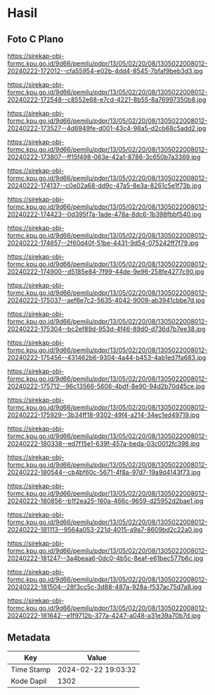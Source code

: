 # Hasil

## Foto C Plano

https://sirekap-obj-formc.kpu.go.id/9d66/pemilu/pdpr/13/05/02/20/08/1305022008012-20240222-172012--cfa55954-e02b-4dd4-8545-7bfaf9beb3d3.jpg

https://sirekap-obj-formc.kpu.go.id/9d66/pemilu/pdpr/13/05/02/20/08/1305022008012-20240222-172548--c8552e68-e7cd-4221-8b55-8a76997350b8.jpg

https://sirekap-obj-formc.kpu.go.id/9d66/pemilu/pdpr/13/05/02/20/08/1305022008012-20240222-173527--4d6949fe-d001-43c4-98a5-d2cb68c5add2.jpg

https://sirekap-obj-formc.kpu.go.id/9d66/pemilu/pdpr/13/05/02/20/08/1305022008012-20240222-173807--ff15f498-063e-42a1-8786-3c650b7a3369.jpg

https://sirekap-obj-formc.kpu.go.id/9d66/pemilu/pdpr/13/05/02/20/08/1305022008012-20240222-174137--c0e02a68-dd9c-47a5-8e3a-8261c5e1f73b.jpg

https://sirekap-obj-formc.kpu.go.id/9d66/pemilu/pdpr/13/05/02/20/08/1305022008012-20240222-174423--0d395f7a-1ade-478a-8dc6-1b398fbbf540.jpg

https://sirekap-obj-formc.kpu.go.id/9d66/pemilu/pdpr/13/05/02/20/08/1305022008012-20240222-174657--2f60d40f-51be-4431-9d54-075242ff7f79.jpg

https://sirekap-obj-formc.kpu.go.id/9d66/pemilu/pdpr/13/05/02/20/08/1305022008012-20240222-174900--d5185e84-7f99-44de-9e96-258fe4277c90.jpg

https://sirekap-obj-formc.kpu.go.id/9d66/pemilu/pdpr/13/05/02/20/08/1305022008012-20240222-175037--aef6e7c2-5635-4042-9009-ab3941cbbe7d.jpg

https://sirekap-obj-formc.kpu.go.id/9d66/pemilu/pdpr/13/05/02/20/08/1305022008012-20240222-175304--bc2ef89d-953d-4f46-89d0-d736d7b7ee38.jpg

https://sirekap-obj-formc.kpu.go.id/9d66/pemilu/pdpr/13/05/02/20/08/1305022008012-20240222-175456--431462b6-9304-4a44-b453-4ab1ed7fa683.jpg

https://sirekap-obj-formc.kpu.go.id/9d66/pemilu/pdpr/13/05/02/20/08/1305022008012-20240222-175712--96c13566-5606-4bdf-8e90-94d2b70d45ce.jpg

https://sirekap-obj-formc.kpu.go.id/9d66/pemilu/pdpr/13/05/02/20/08/1305022008012-20240222-175929--3b34ff18-9302-49f4-a214-34ec1ed49719.jpg

https://sirekap-obj-formc.kpu.go.id/9d66/pemilu/pdpr/13/05/02/20/08/1305022008012-20240222-180338--ed7f15e1-639f-457a-beda-03c0012fc398.jpg

https://sirekap-obj-formc.kpu.go.id/9d66/pemilu/pdpr/13/05/02/20/08/1305022008012-20240222-180544--cb4bf60c-5671-4f8a-97d7-19a9d4143f73.jpg

https://sirekap-obj-formc.kpu.go.id/9d66/pemilu/pdpr/13/05/02/20/08/1305022008012-20240222-180856--b1f2ea25-160a-466c-9659-d25952d2bae1.jpg

https://sirekap-obj-formc.kpu.go.id/9d66/pemilu/pdpr/13/05/02/20/08/1305022008012-20240222-181113--9564a053-221d-4015-a9a7-8609bd2c22a0.jpg

https://sirekap-obj-formc.kpu.go.id/9d66/pemilu/pdpr/13/05/02/20/08/1305022008012-20240222-181247--3a4beaa6-0dc0-4b5c-8eaf-e61bec577b6c.jpg

https://sirekap-obj-formc.kpu.go.id/9d66/pemilu/pdpr/13/05/02/20/08/1305022008012-20240222-181504--28f3cc5c-3d88-487a-928a-f537ac75d7a8.jpg

https://sirekap-obj-formc.kpu.go.id/9d66/pemilu/pdpr/13/05/02/20/08/1305022008012-20240222-181642--e1f9712b-377a-4247-a048-a31e39a70b7d.jpg


## Metadata

| Key        | Value               |
| ---------- | ------------------- |
| Time Stamp | 2024-02-22 19:03:32 |
| Kode Dapil | 1302                |



